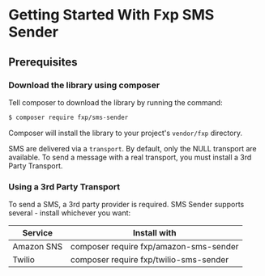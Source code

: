 Getting Started With Fxp SMS Sender
===================================

## Prerequisites

### Download the library using composer

Tell composer to download the library by running the command:

```bash
$ composer require fxp/sms-sender
```

Composer will install the library to your project's `vendor/fxp` directory.

SMS are delivered via a `transport`. By default, only the NULL transport are available. To
send a message with a real transport, you must install a 3rd Party Transport.

### Using a 3rd Party Transport

To send a SMS, a 3rd party provider is required. SMS Sender supports several - install
whichever you want:

Service    | Install with
-----------|---------------------------------------
Amazon SNS | composer require fxp/amazon-sms-sender
Twilio     | composer require fxp/twilio-sms-sender
